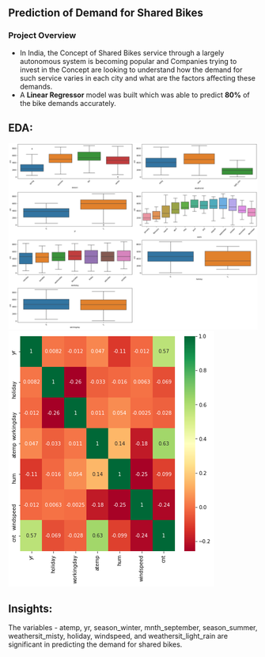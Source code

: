 ## Prediction of Demand for Shared Bikes
### Project Overview
- In India, the Concept of Shared Bikes service through a largely autonomous system is becoming popular and Companies trying to invest in the Concept are looking to understand how the demand for such service varies in each city and what are the factors affecting these demands.
- A **Linear Regressor** model was built which was able to predict **80%** of the bike demands accurately.

## EDA:
![categorical](/images/cat.png)
![heat](/images/heatmap.png)

## Insights:
The variables - atemp, yr, season_winter, mnth_september, season_summer, weathersit_misty, holiday, windspeed, and weathersit_light_rain are significant in predicting the demand for shared bikes.
